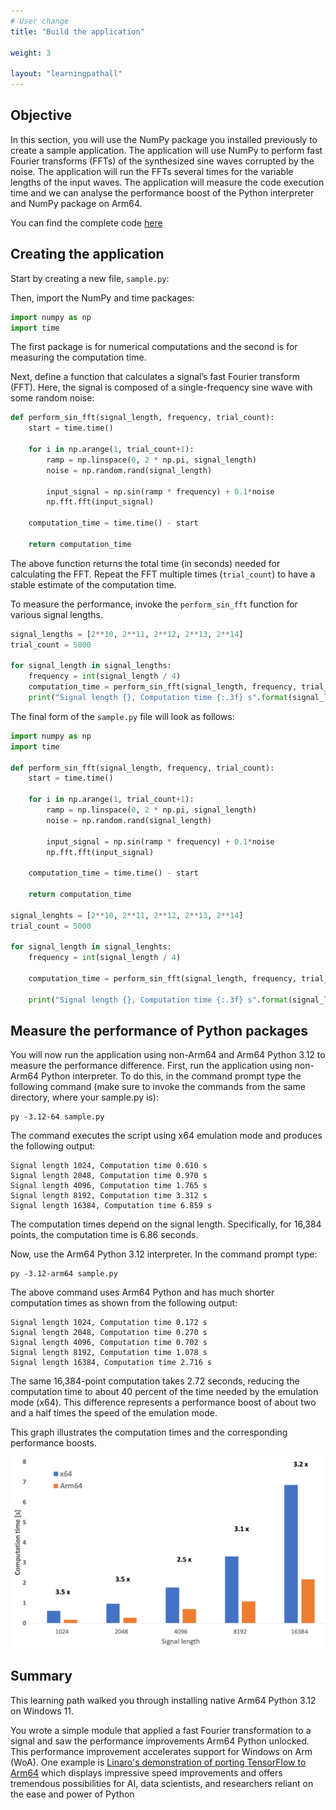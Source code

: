 ```yaml
---
# User change
title: "Build the application"

weight: 3

layout: "learningpathall"
---
```


## Objective
In this section, you will use the NumPy package you installed previously to create a sample application. The application will use NumPy to perform fast Fourier transforms (FFTs) of the synthesized sine waves corrupted by the noise. The application will run the FFTs several times for the variable lengths of the input waves. The application will measure the code execution time and we can analyse the performance boost of the Python interpreter and NumPy package on Arm64. 

You can find the complete code [here](https://github.com/dawidborycki/PythonOnWoA)

## Creating the application
Start by creating a new file, `sample.py`:

Then, import the NumPy and time packages:

```python
import numpy as np
import time
```

The first package is for numerical computations and the second is for measuring the computation time.

Next, define a function that calculates a signal’s fast Fourier transform (FFT). Here, the signal is composed of a single-frequency sine wave with some random noise:

```python
def perform_sin_fft(signal_length, frequency, trial_count):    
    start = time.time()
    
    for i in np.arange(1, trial_count+1):
        ramp = np.linspace(0, 2 * np.pi, signal_length)
        noise = np.random.rand(signal_length) 
 
        input_signal = np.sin(ramp * frequency) + 0.1*noise
        np.fft.fft(input_signal)
    
    computation_time = time.time() - start
 
    return computation_time
```

The above function returns the total time (in seconds) needed for calculating the FFT. Repeat the FFT multiple times (`trial_count`) to have a stable estimate of the computation time.

To measure the performance, invoke the `perform_sin_fft` function for various signal lengths.

```python
signal_lengths = [2**10, 2**11, 2**12, 2**13, 2**14]
trial_count = 5000
 
for signal_length in signal_lengths:
    frequency = int(signal_length / 4)
    computation_time = perform_sin_fft(signal_length, frequency, trial_count)
    print("Signal length {}, Computation time {:.3f} s".format(signal_length, computation_time))
```

The final form of the `sample.py` file will look as follows:

```python
import numpy as np
import time

def perform_sin_fft(signal_length, frequency, trial_count):    
    start = time.time()
    
    for i in np.arange(1, trial_count+1):
        ramp = np.linspace(0, 2 * np.pi, signal_length)
        noise = np.random.rand(signal_length)    

        input_signal = np.sin(ramp * frequency) + 0.1*noise
        np.fft.fft(input_signal)
    
    computation_time = time.time() - start

    return computation_time

signal_lenghts = [2**10, 2**11, 2**12, 2**13, 2**14]
trial_count = 5000

for signal_length in signal_lenghts:
    frequency = int(signal_length / 4)

    computation_time = perform_sin_fft(signal_length, frequency, trial_count)

    print("Signal length {}, Computation time {:.3f} s".format(signal_length, computation_time))

```

## Measure the performance of Python packages
You will now run the application using non-Arm64 and Arm64 Python 3.12 to measure the performance difference. First, run the application using non-Arm64 Python interpreter. To do this, in the command prompt type the following command (make sure to invoke the commands from the same directory, where your sample.py is):

```console
py -3.12-64 sample.py
```

The command executes the script using x64 emulation mode and produces the following output:

```output
Signal length 1024, Computation time 0.610 s
Signal length 2048, Computation time 0.970 s
Signal length 4096, Computation time 1.765 s
Signal length 8192, Computation time 3.312 s
Signal length 16384, Computation time 6.859 s
```

The computation times depend on the signal length. Specifically, for 16,384 points, the computation time is 6.86 seconds. 

Now, use the Arm64 Python 3.12 interpreter. In the command prompt type:

```console
py -3.12-arm64 sample.py
```

The above command uses Arm64 Python and has much shorter computation times as shown from the following output: 

```output
Signal length 1024, Computation time 0.172 s
Signal length 2048, Computation time 0.270 s
Signal length 4096, Computation time 0.702 s
Signal length 8192, Computation time 1.078 s
Signal length 16384, Computation time 2.716 s
```

The same 16,384-point computation takes 2.72 seconds, reducing the computation time to about 40 percent of the time needed by the emulation mode (x64). This difference represents a performance boost of about two and a half times the speed of the emulation mode.

This graph illustrates the computation times and the corresponding performance boosts.

![fig1](figures/01.png)

## Summary
This learning path walked you through installing native Arm64 Python 3.12 on Windows 11.

You wrote a simple module that applied a fast Fourier transformation to a signal and saw the performance improvements Arm64 Python unlocked. This performance improvement accelerates support for Windows on Arm (WoA). 
One example is [Linaro's demonstration of porting TensorFlow to Arm64](https://www.linaro.org/blog/setting-up-tensorflow-for-windows-on-arm/) which displays impressive speed improvements and offers tremendous possibilities for AI, data scientists, and researchers reliant on the ease and power of Python

